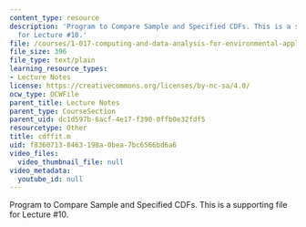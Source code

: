 ```yaml
---
content_type: resource
description: 'Program to Compare Sample and Specified CDFs. This is a supporting file
  for Lecture #10.'
file: /courses/1-017-computing-and-data-analysis-for-environmental-applications-fall-2003/f83607138463198a0bea7bc6566bd6a6_cdffit.m
file_size: 396
file_type: text/plain
learning_resource_types:
- Lecture Notes
license: https://creativecommons.org/licenses/by-nc-sa/4.0/
ocw_type: OCWFile
parent_title: Lecture Notes
parent_type: CourseSection
parent_uid: dc1d597b-6acf-4e17-f390-0ffb0e32fdf5
resourcetype: Other
title: cdffit.m
uid: f8360713-8463-198a-0bea-7bc6566bd6a6
video_files:
  video_thumbnail_file: null
video_metadata:
  youtube_id: null
---
```

Program to Compare Sample and Specified CDFs. This is a supporting file for Lecture #10.